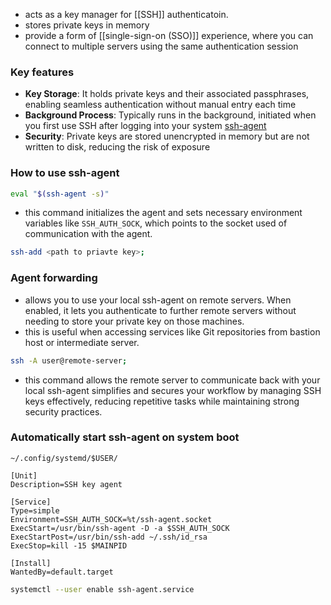 - acts as a key manager for [[SSH]] authenticatoin.
- stores private keys in memory
- provide a form of [[single-sign-on (SSO)]] experience, where you can connect to multiple servers using the same authentication session
### Key features
- **Key Storage**: It holds private keys and their associated passphrases, enabling seamless authentication without manual entry each time
- **Background Process**: Typically runs in the background, initiated when you first use SSH after logging into your system [ssh-agent](https://smallstep.com/blog/ssh-agent-explained/)
- **Security**: Private keys are stored unencrypted in memory but are not written to disk, reducing the risk of exposure
### How to use ssh-agent
```bash
eval "$(ssh-agent -s)"
```
- this command initializes the agent and sets necessary environment variables like `SSH_AUTH_SOCK`, which points to the socket used of communication with the agent.

```bash
ssh-add <path to priavte key>; 
```
### Agent forwarding
- allows you to use your local ssh-agent on remote servers. When enabled, it lets you authenticate to further remote servers without needing to store your private key on those machines.
- this is useful when accessing services like Git repositories from bastion host or intermediate server.

```bash
ssh -A user@remote-server;
```
- this command allows the remote server to communicate back with your local ssh-agent simplifies and secures your workflow by managing SSH keys effectively, reducing repetitive tasks while maintaining strong security practices.

### Automatically start ssh-agent on system boot
`~/.config/systemd/$USER/`

```
[Unit]
Description=SSH key agent

[Service]
Type=simple
Environment=SSH_AUTH_SOCK=%t/ssh-agent.socket
ExecStart=/usr/bin/ssh-agent -D -a $SSH_AUTH_SOCK
ExecStartPost=/usr/bin/ssh-add ~/.ssh/id_rsa
ExecStop=kill -15 $MAINPID

[Install]
WantedBy=default.target
```

```bash
systemctl --user enable ssh-agent.service
```